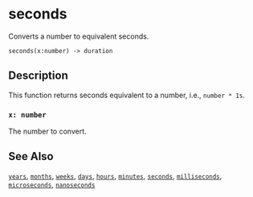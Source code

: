 # seconds

Converts a number to equivalent seconds.

```tql
seconds(x:number) -> duration
```

## Description

This function returns seconds equivalent to a number, i.e., `number * 1s`.

### `x: number`

The number to convert.

## See Also

[`years`](/reference/functions/years), [`months`](/reference/functions/months), [`weeks`](/reference/functions/weeks), [`days`](/reference/functions/days), [`hours`](/reference/functions/hours), [`minutes`](/reference/functions/minutes), [`seconds`](/reference/functions/seconds), [`milliseconds`](/reference/functions/milliseconds), [`microseconds`](/reference/functions/microseconds), [`nanoseconds`](/reference/functions/nanoseconds)
